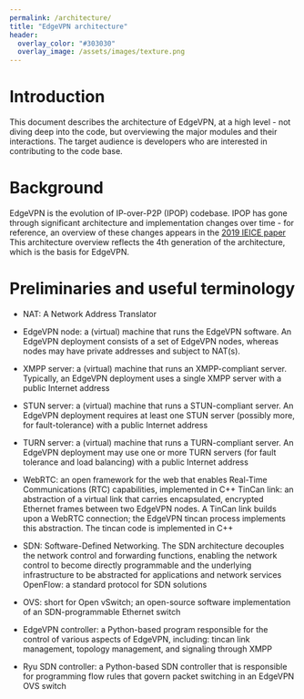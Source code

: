 ```yaml
---
permalink: /architecture/
title: "EdgeVPN architecture"
header:
  overlay_color: "#303030"
  overlay_image: /assets/images/texture.png
---
```


# Introduction

This document describes the architecture of EdgeVPN, at a high level - not diving deep into the code, but overviewing the major modules and their interactions. The target audience is developers who are interested in contributing to the code base.

# Background

EdgeVPN is the evolution of IP-over-P2P (IPOP) codebase. IPOP has gone through significant architecture and implementation changes over time - for reference, an overview of these changes appears in the [2019 IEICE paper](https://search.ieice.org/bin/pdf_link.php?category=B&lang=E&year=2020&fname=e103-b_1_2&abst=) This architecture overview reflects the 4th generation of the architecture, which is the basis for EdgeVPN.

# Preliminaries and useful terminology

* NAT: A Network Address Translator

* EdgeVPN node: a (virtual) machine that runs the EdgeVPN software. An EdgeVPN deployment consists of a set of EdgeVPN nodes, whereas nodes may have private addresses and subject to NAT(s).

* XMPP server: a (virtual) machine that runs an XMPP-compliant server. Typically, an EdgeVPN deployment uses a single XMPP server with a public Internet address

* STUN server: a (virtual) machine that runs a STUN-compliant server. An EdgeVPN deployment requires at least one STUN server (possibly more, for fault-tolerance) with a public Internet address

* TURN server: a (virtual) machine that runs a TURN-compliant server. An EdgeVPN deployment may use one or more TURN servers (for fault tolerance and load balancing) with a public Internet address

* WebRTC: an open framework for the web that enables Real-Time Communications (RTC) capabilities, implemented in C++
TinCan link: an abstraction of a virtual link that carries encapsulated, encrypted Ethernet frames between two EdgeVPN nodes. A TinCan link builds upon a WebRTC connection; the EdgeVPN tincan process implements this abstraction. The tincan code is implemented in C++

* SDN: Software-Defined Networking. The SDN architecture decouples the network control and forwarding functions, enabling the network control to become directly programmable and the underlying infrastructure to be abstracted for applications and network services
OpenFlow: a standard protocol for SDN solutions

* OVS: short for Open vSwitch; an open-source software implementation of an SDN-programmable Ethernet switch

* EdgeVPN controller: a Python-based program responsible for the control of various aspects of EdgeVPN, including: tincan link management, topology management, and signaling through XMPP

* Ryu SDN controller: a Python-based SDN controller that is responsible for programming flow rules that govern packet switching in an EdgeVPN OVS switch
